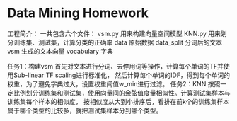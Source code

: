# Data Mining Homework 
工程简介：
  一共包含六个文件：
  vsm.py        用来构建向量空间模型
  KNN.py        用来划分训练集、测试集，计算分类的正确率
  data          原始数据
  data_split    分词后的文本
  vsm           生成的文本向量
  vocabulary    字典
  
任务1：构建vsm
  首先对文本进行分词、去停用词等操作，计算每个单词的TF并使用Sub-linear TF scaling进行标准化，
然后计算每个单词的IDF，得到每个单词的权重，为了避免字典过大，设置权重阈值w_min进行过滤。
任务2：KNN
  按照一定比例划分训练集和测试集，使用向量间的余弦值度量相似性。计算测试集样本与训练集每个样本的相似度，
按相似度从大到小排序后，看排在前k个的训练集样本属于哪个类型的比较多，就把测试集样本分到哪个类型。

 

